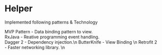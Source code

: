 # Helper
Implemented following patterns & Technology

MVP Pattern - Data binding pattern to view.<br>
RxJava  - Reative programming event handling. <br>
Dagger 2 - Dependency injection.\n
ButterKnife - View Binding \n
Retrofit 2 - Faster networking library. \n

